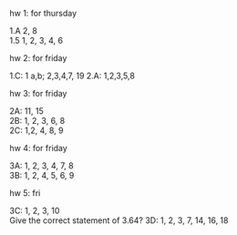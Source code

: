 hw 1: for thursday

1.A 2, 8  
1.5 1, 2, 3, 4, 6  

hw 2: for friday  

1.C: 1 a,b; 2,3,4,7, 19
2.A:  1,2,3,5,8  

hw 3: for friday

2A: 11, 15  
2B: 1, 2, 3, 6, 8  
2C: 1,2, 4, 8, 9  


hw 4: for friday

3A: 1, 2, 3, 4, 7, 8  
3B: 1, 2, 4, 5, 6, 9

hw 5: fri

3C: 1, 2, 3, 10  
Give the correct statement of 3.64?
3D: 1, 2, 3, 7, 14, 16, 18  



